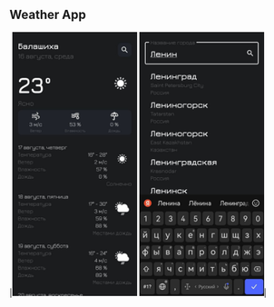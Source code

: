 ## Weather App
|<img src="https://github.com/SollWar/WeatherApp/blob/dev/screen_1.jpg" width="220">
<img src="https://github.com/SollWar/WeatherApp/blob/dev/screen_2.jpg" width="220">|
